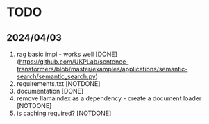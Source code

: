 # TODO

<!-- ## 2024/03/11
1. Basic setup (env, requirements, SETUP, TODO, README) [DONE]
2. Milvus DB setup (01_milvus_connection_check.py - try with milvus cli to confirm) [DONE]
3. Vectorizer setup (tiktoken BPE tokenizer) [DONE]
4. Document reading through llama-index [DONE]
5. Minimal preprocessing of documents (could do without) [NOTDONE]
6. Add this to the DB [DONE]
7. Take top three relevant context [DONE]
8. Through testing of the context selector and select the best params and hyperparams [NOTDONE]
4. Generate the new query [NOTDONE]
5. Generate output through autogen [NOTDONE] -->


## 2024/04/03
1. rag basic impl - works well [DONE] (https://github.com/UKPLab/sentence-transformers/blob/master/examples/applications/semantic-search/semantic_search.py)
2. requirements.txt [NOTDONE]
3. documentation [DONE]
4. remove llamaindex as a dependency - create a document loader [NOTDONE]
5. is caching required? [NOTDONE]